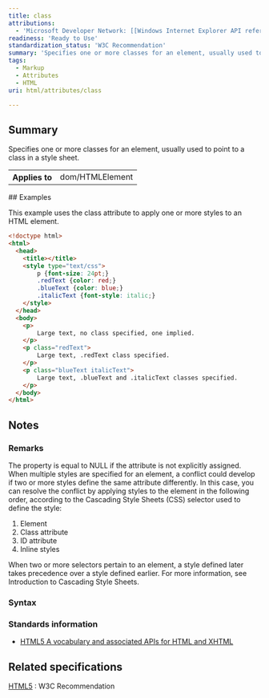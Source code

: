 ```yaml
---
title: class
attributions:
  - 'Microsoft Developer Network: [[Windows Internet Explorer API reference](http://msdn.microsoft.com/en-us/library/ie/hh828809%28v=vs.85%29.aspx) Article]'
readiness: 'Ready to Use'
standardization_status: 'W3C Recommendation'
summary: 'Specifies one or more classes for an element, usually used to point to a class in a style sheet.'
tags:
  - Markup
  - Attributes
  - HTML
uri: html/attributes/class

---
```

## <span>Summary</span>

Specifies one or more classes for an element, usually used to point to a class in a style sheet.

<table class="wikitable">
<tr>
<th>
Applies to

</th>
<td>
dom/HTMLElement

</td>
</tr>
</table>
## <span>Examples</span>

This example uses the class attribute to apply one or more styles to an HTML element.

``` html
<!doctype html>
<html>
  <head>
    <title></title>
    <style type="text/css">
        p {font-size: 24pt;}
        .redText {color: red;}
        .blueText {color: blue;}
        .italicText {font-style: italic;}
    </style>
  </head>
  <body>
    <p>
        Large text, no class specified, one implied.
    </p>
    <p class="redText">
        Large text, .redText class specified.
    </p>
    <p class="blueText italicText">
        Large text, .blueText and .italicText classes specified.
    </p>
  </body>
</html>
```

## <span>Notes</span>

### <span>Remarks</span>

The property is equal to NULL if the attribute is not explicitly assigned. When multiple styles are specified for an element, a conflict could develop if two or more styles define the same attribute differently. In this case, you can resolve the conflict by applying styles to the element in the following order, according to the Cascading Style Sheets (CSS) selector used to define the style:

1.  Element
2.  Class attribute
3.  ID attribute
4.  Inline styles

When two or more selectors pertain to an element, a style defined later takes precedence over a style defined earlier. For more information, see Introduction to Cascading Style Sheets.

### <span>Syntax</span>

### <span>Standards information</span>

-   [HTML5 A vocabulary and associated APIs for HTML and XHTML](http://go.microsoft.com/fwlink/p/?linkid=221374)

## <span>Related specifications</span>

[HTML5](http://www.w3.org/TR/html5/)
:   W3C Recommendation
